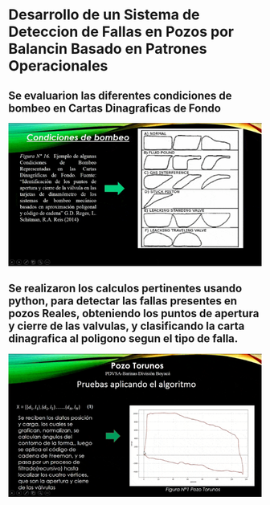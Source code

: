 # Desarrollo de un Sistema de Deteccion de Fallas en Pozos por Balancin Basado en Patrones Operacionales
## Se evaluarion las diferentes condiciones de bombeo en Cartas Dinagraficas de Fondo
![](https://github.com/dominapython/Desarrollo-de-un-Sistema-de-Detecci-n-de-Fallas-en-Pozos-por-Balanc-n-Basado-en-Patrones-Operacional/blob/main/2021-09-09%2016-01-27.gif)

## Se realizaron los calculos pertinentes usando python, para detectar las fallas presentes en pozos Reales, obteniendo los puntos de apertura y cierre de las valvulas, y clasificando la carta dinagrafica al poligono segun el tipo de falla.
![](https://github.com/dominapython/Desarrollo-de-un-Sistema-de-Detecci-n-de-Fallas-en-Pozos-por-Balanc-n-Basado-en-Patrones-Operacional/blob/main/2021-09-09%2016-26-53.gif)
